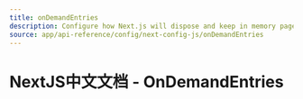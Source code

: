 ```yaml
---
title: onDemandEntries
description: Configure how Next.js will dispose and keep in memory pages created in development.
source: app/api-reference/config/next-config-js/onDemandEntries
---
```


# NextJS中文文档 - OnDemandEntries
